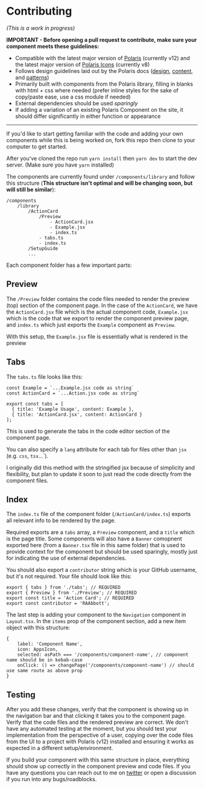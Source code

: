 # Contributing

*(This is a work in progress)*

**IMPORTANT - Before opening a pull request to contribute, make sure your component meets these guidelines:**
- Compatible with the latest major version of [Polaris](https://polaris.shopify.com/) (currently v12) and the latest major version of [Polaris Icons](https://polaris.shopify.com/icons) (currently v8)
- Follows design guidelines laid out by the Polaris docs ([design](https://polaris.shopify.com/design), [content](https://polaris.shopify.com/content), and [patterns](https://polaris.shopify.com/patterns))
- Primarily built with components from the Polaris library, filling in blanks with html + css where needed (prefer inline styles for the sake of copy/paste ease, use a css module if needed)
- External dependencies should be used *sparingly*
- If adding a variation of an existing Polaris Component on the site, it should differ significantly in either function or appearance

---

If you'd like to start getting familiar with the code and adding your own components while this is being worked on, fork this repo then clone to your computer to get started.

After you've cloned the repo run `yarn install` then `yarn dev` to start the dev server. (Make sure you have `yarn` installed)

The components are currently found under `/components/library` and follow this structure (**This structure isn't optimal and will be changing soon, but will still be similar**):

```
/components
    /library
        /ActionCard
            /Preview
                - ActionCard.jsx
                - Example.jsx
                - index.ts
            - tabs.ts
            - index.ts
        /SetupGuide
        ...
```


Each component folder has a few important parts:

## Preview
The `/Preview` folder contains the code files needed to render the preview (top) section of the component page. In the case of the `ActionCard`, we have the `ActionCard.jsx` file which is the actual component code, `Example.jsx` which is the code that we export to render the component preview page, and `index.ts` which just exports the `Example` component as `Preview`. 

With this setup, the `Example.jsx` file is essentially what is rendered in the preview

## Tabs
The `tabs.ts` file looks like this:

```
const Example = `...Example.jsx code as string`
const ActionCard = `...Action.jsx code as string`

export const tabs = [
  { title: 'Example Usage', content: Example },
  { title: 'ActionCard.jsx', content: ActionCard }
];
```

This is used to generate the tabs in the code editor section of the component page. 

You can also specify a `lang` attribute for each tab for files other than `jsx` (e.g. `css`, `tsx`...`). 

I originally did this method with the stringified jsx because of simplicity and flexibility, but plan to update it soon to just read the code directly from the component files.

## Index
The `index.ts` file of the component folder (`/ActionCard/index.ts`) exports all relevant info to be rendered by the page. 

Required exports are a `tabs` array, a `Preview` component, and a `title` which is the page title. Some components will also have a `Banner` comopnent exported here (from a `Banner.tsx` file in this same folder) that is used to provide context for the component but should be used sparingly, mostly just for indicating the use of external dependencies. 

You should also export a `contributor` string which is your GitHub username, but it's not required. Your file should look like this:

```
export { tabs } from './tabs'; // REQUIRED
export { Preview } from './Preview'; // REQUIRED
export const title = 'Action Card'; // REQUIRED
export const contributor = 'RAAbbott';
```

The last step is adding your component to the `Navigation` component in `Layout.tsx`. In the `items` prop of the component section, add a new item object with this structure:

```
{
    label: 'Component Name',
    icon: AppsIcon,
    selected: asPath === '/components/component-name', // component name should be in kebab-case
    onClick: () => changePage('/components/component-name') // should use same route as above prop
}
```

## Testing

After you add these changes, verify that the component is showing up in the navigation bar and that clicking it takes you to the component page. Verify that the code files and the rendered preview are correct. We don't have any automated testing at the moment, but you should test your implementation from the perspective of a user, copying over the code files from the UI to a project with Polaris (v12) installed and ensuring it works as expected in a different setup/environment.

If you build your component with this same structure in place, everything should show up correctly in the component preview and code files. If you have any questions you can reach out to me on [twitter](https://x.com/devwithalex) or open a discussion if you run into any bugs/roadblocks.

